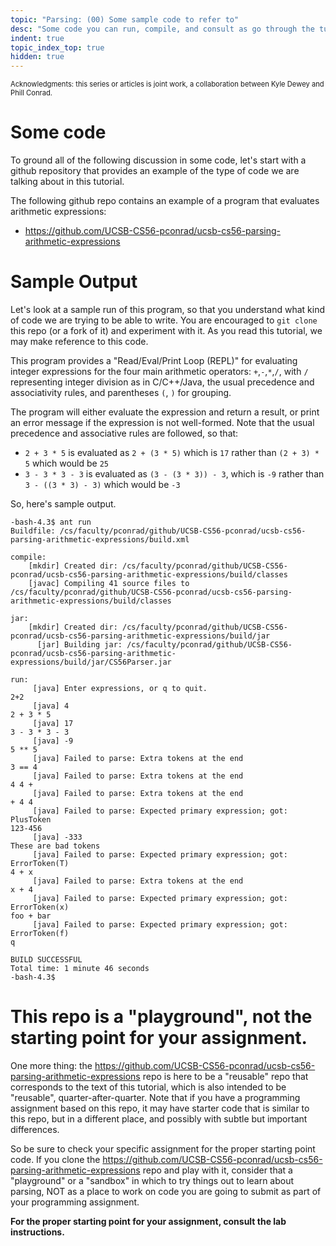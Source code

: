 ```yaml
---
topic: "Parsing: (00) Some sample code to refer to"
desc: "Some code you can run, compile, and consult as go through the tutorial"
indent: true
topic_index_top: true
hidden: true
---
```


<div style="display:none;">https://ucsb-cs56-pconrad.github.io/tutorials/parsing_00_sample_code</div>

<p style="font-size:80%;">
Acknowledgments: this series or articles is joint work, a collaboration between Kyle Dewey and Phill Conrad.
</p>

# Some code 

To ground all of the following discussion in some code, let's start with a github repository that provides an example of the type 
of code we are talking about in this tutorial.

The following github repo contains an example of a program that evaluates arithmetic expressions:

* <https://github.com/UCSB-CS56-pconrad/ucsb-cs56-parsing-arithmetic-expressions>

# Sample Output

Let's look at a sample run of this program, so that you understand what kind of code we are trying to be able to write.    You are encouraged to `git clone` this repo (or a fork of it) and experiment with it. As you read this tutorial, we may make reference to this code.

This program provides a "Read/Eval/Print Loop (REPL)" for evaluating integer expressions for the four main arithmetic operators: `+`,`-`,`*`,`/`, with `/` representing integer division as in C/C++/Java, the usual precedence and associativity rules, and parentheses `(`, `)` for grouping.

The program will either evaluate the expression and return a result, or print an error message if the expression is not well-formed.  Note that the usual precedence and associative rules are followed, so that:

* `2 + 3 * 5` is evaluated as `2 + (3 * 5)` which is `17` rather than `(2 + 3) * 5` which would be `25`
* `3 - 3 * 3 - 3` is evaluated as `(3 - (3 * 3)) - 3`, which is `-9` rather than `3 - ((3 * 3) - 3)` which would be `-3`

So, here's sample output.  

```
-bash-4.3$ ant run
Buildfile: /cs/faculty/pconrad/github/UCSB-CS56-pconrad/ucsb-cs56-parsing-arithmetic-expressions/build.xml

compile:
    [mkdir] Created dir: /cs/faculty/pconrad/github/UCSB-CS56-pconrad/ucsb-cs56-parsing-arithmetic-expressions/build/classes
    [javac] Compiling 41 source files to /cs/faculty/pconrad/github/UCSB-CS56-pconrad/ucsb-cs56-parsing-arithmetic-expressions/build/classes

jar:
    [mkdir] Created dir: /cs/faculty/pconrad/github/UCSB-CS56-pconrad/ucsb-cs56-parsing-arithmetic-expressions/build/jar
      [jar] Building jar: /cs/faculty/pconrad/github/UCSB-CS56-pconrad/ucsb-cs56-parsing-arithmetic-expressions/build/jar/CS56Parser.jar

run:
     [java] Enter expressions, or q to quit.
2+2
     [java] 4
2 + 3 * 5
     [java] 17
3 - 3 * 3 - 3
     [java] -9
5 ** 5
     [java] Failed to parse: Extra tokens at the end
3 == 4 
     [java] Failed to parse: Extra tokens at the end
4 4 +
     [java] Failed to parse: Extra tokens at the end
+ 4 4 
     [java] Failed to parse: Expected primary expression; got: PlusToken
123-456                  
     [java] -333
These are bad tokens
     [java] Failed to parse: Expected primary expression; got: ErrorToken(T)
4 + x
     [java] Failed to parse: Extra tokens at the end
x + 4
     [java] Failed to parse: Expected primary expression; got: ErrorToken(x)
foo + bar
     [java] Failed to parse: Expected primary expression; got: ErrorToken(f)
q

BUILD SUCCESSFUL
Total time: 1 minute 46 seconds
-bash-4.3$ 
```

# This repo is a "playground", not the starting point for your assignment.

One more thing: the <https://github.com/UCSB-CS56-pconrad/ucsb-cs56-parsing-arithmetic-expressions> repo is here to be a "reusable" repo that corresponds to the text of this tutorial, which is also intended to be "reusable", quarter-after-quarter.     Note that if you have a programming assignment based on this repo, it may have starter code that is similar to this repo, but in a different place, and possibly with subtle but important differences.

So be sure to check your specific assignment for the proper starting point code.  If you clone the <https://github.com/UCSB-CS56-pconrad/ucsb-cs56-parsing-arithmetic-expressions> repo and play with it, consider that a "playground" or a "sandbox" in which to try things out to learn about parsing, NOT as a place to work on code you are going to submit as part of your programming assignment.

<strong>For the proper starting point for your assignment, consult the lab instructions.</strong>
